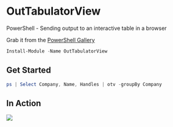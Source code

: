 # OutTabulatorView
PowerShell - Sending output to an interactive table in a browser

Grab it from the [PowerShell Gallery](https://www.powershellgallery.com/packages/OutTabulatorView)

```powershell
Install-Module -Name OutTabulatorView
```

## Get Started

```powershell
ps | Select Company, Name, Handles | otv -groupBy Company
```

## In Action
![](https://raw.githubusercontent.com/dfinke/OutTabulatorView/master/images/otv.gif?token=AAEGunJ7iPFmCGiZRXph7UMcgyX8kyaNks5bFVEHwA%3D%3D)
